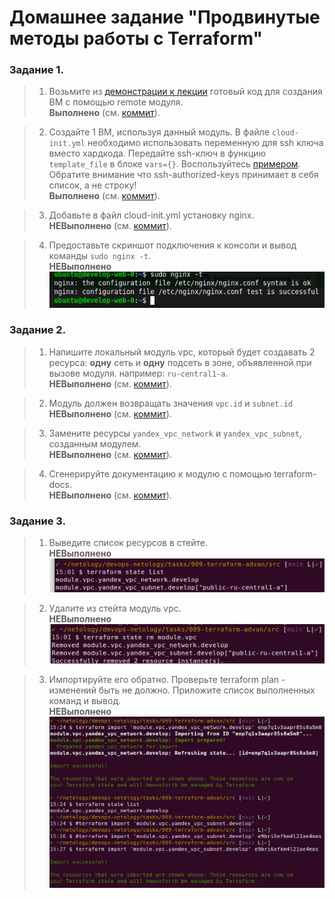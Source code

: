 # Домашнее задание "Продвинутые методы работы с Terraform"

### Задание 1.

> 1. Возьмите из [демонстрации к лекции](https://github.com/netology-code/ter-homeworks/tree/main/04/demonstration1) готовый код для создания ВМ с помощью remote модуля.  
**Выполнено** (см. [коммит](https://github.com/ipodovalov/devops-netology/commit/212888c)).

> 2. Создайте 1 ВМ, используя данный модуль. В файле `cloud-init.yml` необходимо использовать переменную для ssh ключа вместо хардкода. Передайте ssh-ключ в функцию `template_file` в блоке `vars={}`. Воспользуйтесь [примером](https://grantorchard.com/dynamic-cloudinit-content-with-terraform-file-templates/). Обратите внимание что ssh-authorized-keys принимает в себя список, а не строку!  
**Выполнено** (см. [коммит](https://github.com/ipodovalov/devops-netology/commit/454a7a2)).

> 3. Добавьте в файл cloud-init.yml установку nginx.  
**НЕВыполнено** (см. [коммит](https://github.com/ipodovalov/devops-netology/commit/)).

> 4. Предоставьте скриншот подключения к консоли и вывод команды `sudo nginx -t`.  
**НЕВыполнено**   
![demo](./1.png)

### Задание 2.

> 1. Напишите локальный модуль vpc, который будет создавать 2 ресурса: **одну** сеть и **одну** подсеть в зоне, объявленной при вызове модуля. например: `ru-central1-a`.  
**НЕВыполнено** (см. [коммит](https://github.com/ipodovalov/devops-netology/commit/)).

> 2. Модуль должен возвращать значения `vpc.id` и `subnet.id`  
**НЕВыполнено** (см. [коммит](https://github.com/ipodovalov/devops-netology/commit/)).

> 3. Замените ресурсы `yandex_vpc_network` и `yandex_vpc_subnet`, созданным модулем.  
**НЕВыполнено** (см. [коммит](https://github.com/ipodovalov/devops-netology/commit/)).

> 4. Сгенерируйте документацию к модулю с помощью terraform-docs.  
**НЕВыполнено** (см. [коммит](https://github.com/ipodovalov/devops-netology/commit/)).

### Задание 3.

> 1. Выведите список ресурсов в стейте.  
**НЕВыполнено**  
![demo](./2.png)

> 2. Удалите из стейта модуль vpc.  
**НЕВыполнено**  
![demo](./3.png)

> 3. Импортируйте его обратно. Проверьте terraform plan - изменений быть не должно. Приложите список выполненных команд и вывод.  
**НЕВыполнено**  
![demo](./4.png)
